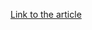 [Link to the article](https://web.archive.org/web/20160315044507/https://www.crowdstrike.com/blog/regional-conflict-and-cyber-blowback/)
